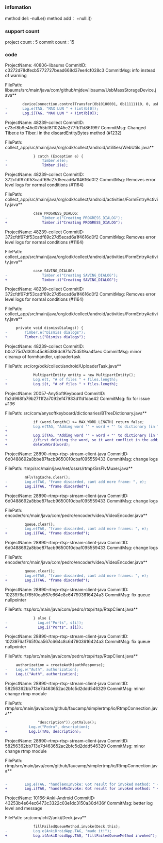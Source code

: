 ###  infomation 
method del:
-null.e()
method add：
+null.i()
###  support count
project count : 5
commit count : 15
###  code
ProjectName: 40806-libaums
CommitID: c3272d78dfecb5772727bead668d37ee4cf028c3
CommitMsg: info instead of warning


FilePath: libaums/src/main/java/com/github/mjdev/libaums/UsbMassStorageDevice.java**
```diff
 		deviceConnection.controlTransfer(0b10100001, 0b11111110, 0, usbInterface.getId(), b, 1, 5000);
-		Log.e(TAG, "MAX LUN " + (int)b[0]);
+		Log.i(TAG, "MAX LUN " + (int)b[0]);
```
ProjectName: 48239-collect
CommitID: e73ef8b9e45d0755bf8f10245e277fb11d86f997
CommitMsg: Changed Tiber.e to Tiber.i in the discardEntityBytes method (#1232)


FilePath: collect_app/src/main/java/org/odk/collect/android/utilities/WebUtils.java**
```diff
             } catch (Exception e) {
-                Timber.e(e);
+                Timber.i(e);
```
ProjectName: 48239-collect
CommitID: 372cfdf97df53cadf69c27d5ecad6a1f4616d0f2
CommitMsg: Removes error level logs for normal conditions (#1164)


FilePath: collect_app/src/main/java/org/odk/collect/android/activities/FormEntryActivity.java**
```diff
             case PROGRESS_DIALOG:
-                Timber.e("Creating PROGRESS_DIALOG");
+                Timber.i("Creating PROGRESS_DIALOG");
```
ProjectName: 48239-collect
CommitID: 372cfdf97df53cadf69c27d5ecad6a1f4616d0f2
CommitMsg: Removes error level logs for normal conditions (#1164)


FilePath: collect_app/src/main/java/org/odk/collect/android/activities/FormEntryActivity.java**
```diff
             case SAVING_DIALOG:
-                Timber.e("Creating SAVING_DIALOG");
+                Timber.i("Creating SAVING_DIALOG");
```
ProjectName: 48239-collect
CommitID: 372cfdf97df53cadf69c27d5ecad6a1f4616d0f2
CommitMsg: Removes error level logs for normal conditions (#1164)


FilePath: collect_app/src/main/java/org/odk/collect/android/activities/FormEntryActivity.java**
```diff
     private void dismissDialogs() {
-        Timber.e("Dismiss dialogs");
+        Timber.i("Dismiss dialogs");
```
ProjectName: 48239-collect
CommitID: b0c275d7d30fc45c85389dc97fd75d519aa4faec
CommitMsg: minor cleanup of formhandler, uploadertask

FilePath: src/org/odk/collect/android/UploaderTask.java**
```diff
             MultipartEntity entity = new MultipartEntity();
-            Log.e(t, "# of files " + files.length);
+            Log.i(t, "# of files " + files.length);
```
ProjectName: 20057-AnySoftKeyboard
CommitID: fa2d968fa79b2711f2a7092ef47933d11d1dae42
CommitMsg: fix for issue #136

FilePath: src/com/anysoftkeyboard/dictionaries/BTreeDictionary.java**
```diff
             if (word.length() >= MAX_WORD_LENGTH) return false;
-            Log.e(TAG, "Adding word '" + word + "' to dictionary (in " + getClass().getSimpleName() + ") with frequency " + frequency);
+
+            Log.i(TAG, "Adding word '" + word + "' to dictionary (in " + getClass().getSimpleName() + ") with frequency " + frequency);
+            //first deleting the word, so it wont conflict in the adding (_ID is unique).
+            deleteWord(word);
```
ProjectName: 28890-rtmp-rtsp-stream-client-java
CommitID: 6d0488692a8bbe87facb9650010cbaf095559433
CommitMsg: change logs

FilePath: rtmp/src/main/java/net/ossrs/rtmp/SrsFlvMuxer.java**
```diff
         mFlvTagCache.clear();
-        Log.e(TAG, "frame discarded, cant add more frame: ", e);
+        Log.i(TAG, "frame discarded");
```
ProjectName: 28890-rtmp-rtsp-stream-client-java
CommitID: 6d0488692a8bbe87facb9650010cbaf095559433
CommitMsg: change logs

FilePath: encoder/src/main/java/com/pedro/encoder/video/VideoEncoder.java**
```diff
         queue.clear();
-        Log.e(TAG, "frame discarded, cant add more frames: ", e);
+        Log.i(TAG, "frame discarded");
```
ProjectName: 28890-rtmp-rtsp-stream-client-java
CommitID: 6d0488692a8bbe87facb9650010cbaf095559433
CommitMsg: change logs

FilePath: encoder/src/main/java/com/pedro/encoder/video/VideoEncoder.java**
```diff
         queue.clear();
-        Log.e(TAG, "frame discarded, cant add more frames: ", e);
+        Log.i(TAG, "frame discarded");
```
ProjectName: 28890-rtmp-rtsp-stream-client-java
CommitID: 1023976af765f0ca567c664c8c647903616424a3
CommitMsg: fix queue nullpointer

FilePath: rtsp/src/main/java/com/pedro/rtsp/rtsp/RtspClient.java**
```diff
             } else {
-              Log.e("Ports", s[i]);
+              Log.i("Ports", s[i]);
```
ProjectName: 28890-rtmp-rtsp-stream-client-java
CommitID: 1023976af765f0ca567c664c8c647903616424a3
CommitMsg: fix queue nullpointer

FilePath: rtsp/src/main/java/com/pedro/rtsp/rtsp/RtspClient.java**
```diff
     authorization = createAuth(authResponse);
-    Log.e("Auth", authorization);
+    Log.i("Auth", authorization);
```
ProjectName: 28890-rtmp-rtsp-stream-client-java
CommitID: 58256362bb713e7d463652ac2bfc5d2ddd546329
CommitMsg: minor change rtmp module

FilePath: rtmp/src/main/java/com/github/faucamp/simplertmp/io/RtmpConnection.java**
```diff
               "description")).getValue();
-          Log.e("Pedro", description);
+          Log.i(TAG, description);
```
ProjectName: 28890-rtmp-rtsp-stream-client-java
CommitID: 58256362bb713e7d463652ac2bfc5d2ddd546329
CommitMsg: minor change rtmp module

FilePath: rtmp/src/main/java/com/github/faucamp/simplertmp/io/RtmpConnection.java**
```diff
 
-        Log.e(TAG, "handleRxInvoke: Got result for invoked method: " + method);
+        Log.i(TAG, "handleRxInvoke: Got result for invoked method: " + method);
```
ProjectName: 10166-Anki-Android
CommitID: 43253b4e64ec6473c3322c03e1dc3150a30d436f
CommitMsg: better log level and message

FilePath: src/com/ichi2/anki/Deck.java**
```diff
             fillFailedQueueMethod.invoke(Deck.this);
-            Log.e(AnkiDroidApp.TAG, "made it!");
+            Log.i(AnkiDroidApp.TAG, "fillFailedQueueMethod invoked");
```
